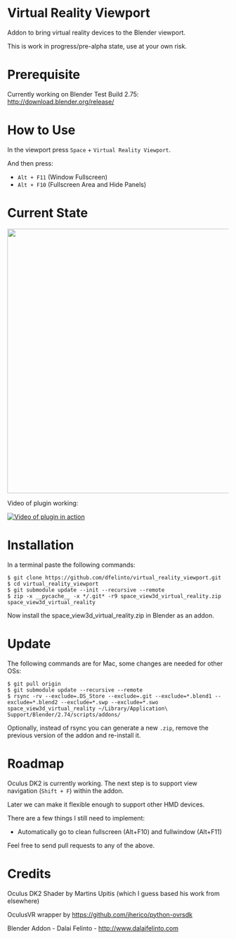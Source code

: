 # Virtual Reality Viewport
Addon to bring virtual reality devices to the Blender viewport.

This is work in progress/pre-alpha state, use at your own risk.

Prerequisite
============

Currently working on Blender Test Build 2.75: http://download.blender.org/release/

How to Use
==========

In the viewport press ``Space`` + ``Virtual Reality Viewport``.

And then press:
* ``Alt + F11`` (Window Fullscreen)
* ``Alt + F10`` (Fullscreen Area and Hide Panels)

Current State
=============
<img src="https://pbs.twimg.com/media/CCm5C85WYAAy2jL.jpg:large" width="600" />

Video of plugin working:

[![Video of plugin in action](http://img.youtube.com/vi/saSn2qvW0aE/0.jpg)](https://www.youtube.com/watch?v=saSn2qvW0aE)

Installation
============
In a terminal paste the following commands:
```
$ git clone https://github.com/dfelinto/virtual_reality_viewport.git
$ cd virtual_reality_viewport
$ git submodule update --init --recursive --remote
$ zip -x __pycache__ -x */.git* -r9 space_view3d_virtual_reality.zip space_view3d_virtual_reality
```

Now install the space_view3d_virtual_reality.zip in Blender as an addon.

Update
======
The following commands are for Mac, some changes are needed for other OSs:

```
$ git pull origin
$ git submodule update --recursive --remote
$ rsync -rv --exclude=.DS_Store --exclude=.git --exclude=*.blend1 --exclude=*.blend2 --exclude=*.swp --exclude=*.swo space_view3d_virtual_reality ~/Library/Application\ Support/Blender/2.74/scripts/addons/
```

Optionally, instead of rsync you can generate a new ``.zip``, remove the previous version of the addon and re-install it.

Roadmap
=======
Oculus DK2 is currently working. The next step is to support view navigation (`Shift + F`) within the addon.

Later we can make it flexible enough to support other HMD devices.

There are a few things I still need to implement:
* Automatically go to clean fullscreen (Alt+F10) and fullwindow (Alt+F11)

Feel free to send pull requests to any of the above.

Credits
=======
Oculus DK2 Shader by Martins Upitis (which I guess based his work from elsewhere)

OculusVR wrapper by https://github.com/jherico/python-ovrsdk

Blender Addon - Dalai Felinto - http://www.dalaifelinto.com
